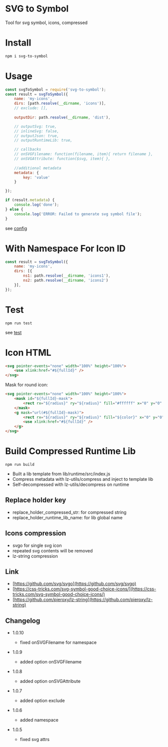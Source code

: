 # SVG to Symbol
Tool for svg symbol, icons, compressed

# Install
```sh
npm i svg-to-symbol
```

# Usage
```js
const svgToSymbol = require('svg-to-symbol');
const result = svgToSymbol({
    name: 'my-icons',
    dirs: [path.resolve(__dirname, 'icons')],
    // exclude: [],
    
    outputDir: path.resolve(__dirname, 'dist'),

    // outputSvg: true,
    // inlineSvg: false,
    // outputJson: true,
    // outputRuntimeLib: true,

    // callbacks
    // onSVGFilename: function(filename, item){ return filename },
    // onSVGAttribute: function($svg, item){ },
    
    //additional metadata
    metadata: {
        key: 'value'
    }

});

if (result.metadata) {
    console.log('done');
} else {
    console.log('ERROR: Failed to generate svg symbol file');
}
```
see [config](lib/config.js)
# With Namespace For Icon ID
```js
const result = svgToSymbol({
    name: 'my-icons',
    dirs: [{
        ns1: path.resolve(__dirname, 'icons1'),
        ns2: path.resolve(__dirname, 'icons2')
    }],
});
```

# Test
```
npm run test
```
see [test](test/test.js)

# Icon HTML
```html
<svg pointer-events="none" width="100%" height="100%">
    <use xlink:href="#${fullId}" />
</svg>
```
Mask for round icon:
```html
<svg pointer-events="none" width="100%" height="100%">
    <mask id="${fullId}-mask">
        <rect rx="${radius}" ry="${radius}" fill="#ffffff" x="0" y="0" width="100%" height="100%" />
    </mask>
    <g mask="url(#${fullId}-mask)">
        <rect rx="${radius}" ry="${radius}" fill="${color}" x="0" y="0" width="100%" height="100%" />
        <use xlink:href="#${fullId}" />
    </g>
</svg>
```

# Build Compressed Runtime Lib
```
npm run build
```
* Built a lib template from lib/runtime/src/index.js
* Compress metadata with lz-utils/compress and inject to template lib
* Self-decompressed with lz-utils/decompress on runtime

## Replace holder key
* replace_holder_compressed_str: for compressed string
* replace_holder_runtime_lib_name: for lib global name

## Icons compression
* svgo for single svg icon
* repeated svg contents will be removed
* lz-string compression
## Link
* [https://github.com/svg/svgo](https://github.com/svg/svgo)
* [https://css-tricks.com/svg-symbol-good-choice-icons/](https://css-tricks.com/svg-symbol-good-choice-icons/)
* [https://github.com/pieroxy/lz-string](https://github.com/pieroxy/lz-string)


## Changelog

* 1.0.10
    * fixed onSVGFilename for namespace

* 1.0.9
    * added option onSVGFilename

* 1.0.8
    * added option onSVGAttribute

* 1.0.7
    * added option exclude

* 1.0.6 
    * added namespace 

* 1.0.5 
    * fixed svg attrs